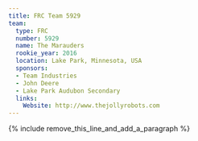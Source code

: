 ```yaml
---
title: FRC Team 5929
team:
  type: FRC
  number: 5929
  name: The Marauders
  rookie_year: 2016
  location: Lake Park, Minnesota, USA
  sponsors:
  - Team Industries
  - John Deere
  - Lake Park Audubon Secondary
  links:
    Website: http://www.thejollyrobots.com
---
```


{% include remove_this_line_and_add_a_paragraph %}